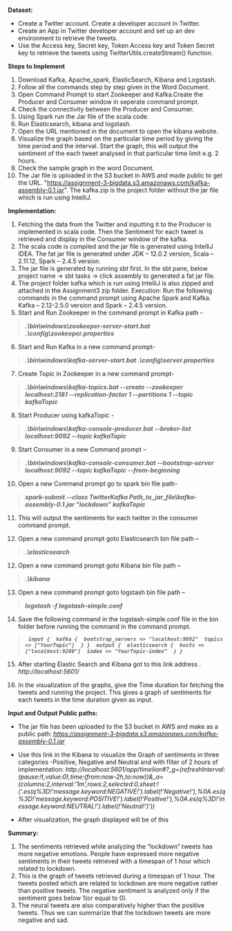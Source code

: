 **Dataset:**
-	Create a Twitter account. Create a developer account in Twitter. 
- Create an App in Twitter developer account and set up an dev environment to retrieve the tweets. 
-	Use the Access key, Secret key, Token Access key and Token Secret key to retrieve the tweets using TwitterUtils.createStream() function.

**Steps to Implement**
1. Download Kafka, Apache_spark, ElasticSearch, Kibana and Logstash.
2. Follow all the commands step by step given in the Word Document.
3. Open Command Prompt to start Zookeeper and Kafka.Create the Producer and Consumer window in seperate command prompt. 
4. Check the connectivity between the Producer and Consumer.
5. Using Spark run the Jar file of the scala code.
6. Run Elasticsearch, kibana and logstash. 
7. Open the URL mentioned in the document to open the kibana website.
8. Visualize the graph based on the particular time period by giving the time period and the interval. Start the graph, this will output the sentiment of the each tweet analysed in that particular time limit e.g. 2 hours.
9.  Check the sample graph in the word Document.
10. The Jar file is uploaded in the S3 bucket in AWS and made public to get the URL.
"https://assignment-3-bigdata.s3.amazonaws.com/kafka-assembly-0.1.jar". The kafka.zip is the project folder without the jar file which is run using IntelliJ.


**Implementation:**
1. Fetching the data from the Twitter and inputting it to the Producer is implemented in scala code. Then the Sentiment for each tweet is retrieved and display in the Consumer window of the kafka. 
2. The scala code is compiled and the jar file is generated using IntelliJ IDEA. The fat jar file is generated under JDK – 12.0.2 version, Scala – 2.11.12, Spark – 2.4.5 version.
3. The jar file is generated by running sbt first. In the sbt pane, below project name -> sbt tasks -> click assembly to generated a fat jar file.
4. The project folder kafka which is run using IntelliJ is also  zipped and attached in the Assignment3 zip folder.
Execution: Run the following commands in the command prompt using Apache Spark and Kafka. Kafka – 2.12-2.5.0 version and Spark – 2.4.5 version.
5. Start and Run Zookeeper in the command prompt in Kafka path   -    
> ***.\bin\windows\zookeeper-server-start.bat .\config\zookeeper.properties***
 
6. Start and Run Kafka in a new command prompt-
> ***.\bin\windows\kafka-server-start.bat .\config\server.properties***

7. Create Topic in Zookeeper in a new command prompt-
> ***.\bin\windows\kafka-topics.bat --create --zookeeper localhost:2181 --replication-factor 1 --partitions 1 --topic kafkaTopic***

8. Start Producer using kafkaTopic	-
> ***.\bin\windows\kafka-console-producer.bat --broker-list localhost:9092 --topic kafkaTopic***

9. Start Consumer in a new Command prompt –
> ***.\bin\windows\kafka-console-consumer.bat --bootstrap-server localhost:9092 --topic kafkaTopic --from-beginning***
 
10. Open a new Command prompt go to spark bin file path-
> ***spark-submit --class TwitterKafka  Path_to_jar_file\kafka-assembly-0.1.jar “lockdown” kafkaTopic***

11.	This will output the sentiments for each twitter in the consumer command prompt.

12. Open a new command prompt goto Elasticsearch bin file path –
> ***.\elasticsearch***

12.	Open a new command prompt goto Kibana bin file path –
> ***.\kibana***

13. Open a new command prompt goto logstash bin file path –
> ***logstash -f logstash-simple.conf***

14. Save the following command in the logstash-simple.conf file in the bin folder before running the command in the command prompt.
> ***```
input { 
kafka { 
bootstrap_servers => "localhost:9092" 
topics => ["YourTopic"] 
} } 
output { 
elasticsearch { 
hosts => ["localhost:9200"] 
index => "YourTopic-index" 
} }```***
 
15.	After starting Elastic Search and Kibana got to this link address . *http://localhost:5601/*

16.	In the visualization of the graphs, give the Time duration for fetching the tweets and running the project. This gives a graph of sentiments for each tweets in the time duration given as input.

**Input and Output Public paths:**

- The jar file has been uploaded to the S3 bucket in AWS and make as a public path:
*https://assignment-3-bigdata.s3.amazonaws.com/kafka-assembly-0.1.jar*

- Use this link in the Kibana to visualize the Graph of sentiments in three categories -Positive, Negative and Neutral and with filter of 2 hours of implementation: *http://localhost:5601/app/timelion#?_g=(refreshInterval:(pause:!t,value:0),time:(from:now-2h,to:now))&_a=(columns:2,interval:'1m',rows:2,selected:0,sheet:!('.es(q%3D!'message.keyword:NEGATIVE!').label(!'Negative!'),%0A.es(q%3D!'message.keyword:POSITIVE!').label(!'Positive!'),%0A.es(q%3D!'message.keyword:NEUTRAL!').label(!'Neutral!')'))*
- After visualization, the graph displayed will be of this 

 
**Summary:**
1. The sentiments retrieved while analyzing the “lockdown” tweets has more negative emotions. People have expressed more negative sentiments in their tweets retrieved with a timespan of 1 hour which related to lockdown.
2. This is the graph of tweets retrieved during a timespan of 1 hour. The tweets posted which are related to lockdown are more negative rather than positive tweets. The negative sentiment is analyzed only if the sentiment goes below 1(or equal to 0).
3. The neural tweets are also comparatively higher than the positive tweets. Thus we can summarize that the lockdown tweets are more negative and sad.
